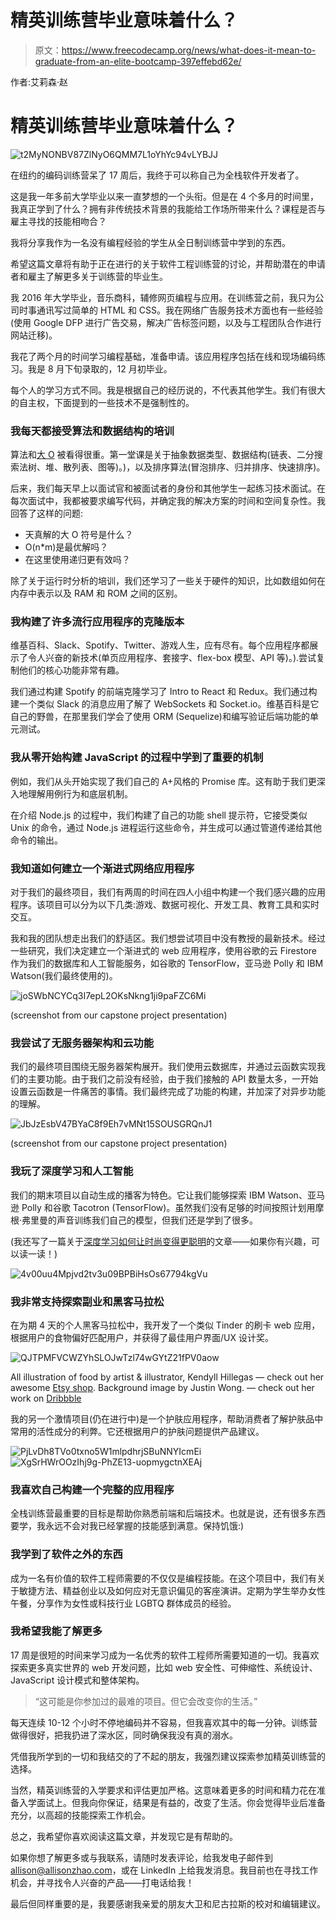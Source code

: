 # 精英训练营毕业意味着什么？

> 原文：<https://www.freecodecamp.org/news/what-does-it-mean-to-graduate-from-an-elite-bootcamp-397effebd62e/>

作者:艾莉森·赵

# 精英训练营毕业意味着什么？

![t2MyNONBV87ZlNyO6QMM7L1oYhYc94vLYBJJ](img/fea56cf4fc1a9ffa7e969f4694f2ea9e.png)

在纽约的编码训练营呆了 17 周后，我终于可以称自己为全栈软件开发者了。

这是我一年多前大学毕业以来一直梦想的一个头衔。但是在 4 个多月的时间里，我真正学到了什么？拥有非传统技术背景的我能给工作场所带来什么？课程是否与雇主寻找的技能相吻合？

我将分享我作为一名没有编程经验的学生从全日制训练营中学到的东西。

希望这篇文章将有助于正在进行的关于软件工程训练营的讨论，并帮助潜在的申请者和雇主了解更多关于训练营的毕业生。

我 2016 年大学毕业，音乐商科，辅修网页编程与应用。在训练营之前，我只为公司时事通讯写过简单的 HTML 和 CSS。我在网络广告服务技术方面也有一些经验(使用 Google DFP 进行广告交易，解决广告标签问题，以及与工程团队合作进行网站迁移)。

我花了两个月的时间学习编程基础，准备申请。该应用程序包括在线和现场编码练习。我是 8 月下旬录取的，12 月初毕业。

每个人的学习方式不同。我是根据自己的经历说的，不代表其他学生。我们有很大的自主权，下面提到的一些技术不是强制性的。

### 我每天都接受算法和数据结构的培训

算法和[大 O](https://en.wikipedia.org/wiki/Big_O_notation) 被看得很重。第一堂课是关于抽象数据类型、数据结构(链表、二分搜索法树、堆、散列表、图等)。)，以及排序算法(冒泡排序、归并排序、快速排序)。

后来，我们每天早上以面试官和被面试者的身份和其他学生一起练习技术面试。在每次面试中，我都被要求编写代码，并确定我的解决方案的时间和空间复杂性。我回答了这样的问题:

*   天真解的大 O 符号是什么？
*   O(n*m)是最优解吗？
*   在这里使用递归更有效吗？

除了关于运行时分析的培训，我们还学习了一些关于硬件的知识，比如数组如何在内存中表示以及 RAM 和 ROM 之间的区别。

### 我构建了许多流行应用程序的克隆版本

维基百科、Slack、Spotify、Twitter、游戏人生，应有尽有。每个应用程序都展示了令人兴奋的新技术(单页应用程序、套接字、flex-box 模型、API 等)。).尝试复制他们的核心功能非常有趣。

我们通过构建 Spotify 的前端克隆学习了 Intro to React 和 Redux。我们通过构建一个类似 Slack 的消息应用了解了 WebSockets 和 Socket.io。维基百科是它自己的野兽，在那里我们学会了使用 ORM (Sequelize)和编写验证后端功能的单元测试。

### 我从零开始构建 JavaScript 的过程中学到了重要的机制

例如，我们从头开始实现了我们自己的 A+风格的 Promise 库。这有助于我们更深入地理解用例行为和底层机制。

在介绍 Node.js 的过程中，我们构建了自己的功能 shell 提示符，它接受类似 Unix 的命令，通过 Node.js 进程运行这些命令，并生成可以通过管道传递给其他命令的输出。

### 我知道如何建立一个渐进式网络应用程序

对于我们的最终项目，我们有两周的时间在四人小组中构建一个我们感兴趣的应用程序。该项目可以分为以下几类:游戏、数据可视化、开发工具、教育工具和实时交互。

我和我的团队想走出我们的舒适区。我们想尝试项目中没有教授的最新技术。经过一些研究，我们决定建立一个渐进式的 web 应用程序，使用谷歌的云 Firestore 作为我们的数据库和人工智能服务，如谷歌的 TensorFlow，亚马逊 Polly 和 IBM Watson(我们最终使用的)。

![joSWbNCYCq3I7epL2OKsNkng1ji9paFZC6Mi](img/054ec9e4188c7db5cb652f09272d1a7e.png)

(screenshot from our capstone project presentation)

### 我尝试了无服务器架构和云功能

我们的最终项目围绕无服务器架构展开。我们使用云数据库，并通过云函数实现我们的主要功能。由于我们之前没有经验，由于我们接触的 API 数量太多，一开始设置云函数是一件痛苦的事情。我们最终完成了功能的构建，并加深了对异步功能的理解。

![JbJzEsbV47BYaC8f9Eh7vMNt15SOUSGRQnJ1](img/e969d2b43043e7ae15686bdd4a8ce939.png)

(screenshot from our capstone project presentation)

### 我玩了深度学习和人工智能

我们的期末项目以自动生成的播客为特色。它让我们能够探索 IBM Watson、亚马逊 Polly 和谷歌 Tacotron (TensorFlow)。虽然我们没有足够的时间按照计划用摩根·弗里曼的声音训练我们自己的模型，但我们还是学到了很多。

(我还写了一篇关于[深度学习如何让时尚变得更聪明](https://hackernoon.com/how-deep-learning-is-making-fashion-smarter-b1d66eb664ad)的文章——如果你有兴趣，可以读一读！)

![4v00uu4Mpjvd2tv3u09BPBiHsOs67794kgVu](img/fb993313a3d4caa8c345fc2cfd681173.png)

### 我非常支持探索副业和黑客马拉松

在为期 4 天的个人黑客马拉松中，我开发了一个类似 Tinder 的刷卡 web 应用，根据用户的食物偏好匹配用户，并获得了最佳用户界面/UX 设计奖。

![QJTPMFVCWZYhSLOJwTzl74wGYtZ21fPV0aow](img/81dc11c7d4877e6427418b8c428b9318.png)

All illustration of food by artist & illustrator, Kendyll Hillegas — check out her awesome [Etsy shop](https://www.etsy.com/shop/KendyllHillegas). Background image by Justin Wong. — check out her work on [Dribbble](https://dribbble.com/patternsandportraits)

我的另一个激情项目(仍在进行中)是一个护肤应用程序，帮助消费者了解护肤品中常用的活性成分的利弊。它还根据用户的护肤问题提供产品建议。

![PjLvDh8TVo0txno5W1mlpdhrjSBuNNYIcmEi](img/602d3b15b74f3b851ca7ec52dbab49b7.png)![XgSrHWrOOzIhj9g-PhZE13-uopmygctnXEAj](img/36d5202f571c13344e556fa2e677d0dd.png)

### 我喜欢自己构建一个完整的应用程序

全栈训练营最重要的目标是帮助你熟悉前端和后端技术。也就是说，还有很多东西要学，我永远不会对我已经掌握的技能感到满意。保持饥饿:)

### 我学到了软件之外的东西

成为一名有价值的软件工程师需要的不仅仅是编程技能。在这个项目中，我们有关于敏捷方法、精益创业以及如何应对无意识偏见的客座演讲。定期为学生举办女性午餐，分享作为女性或科技行业 LGBTQ 群体成员的经验。

### 我希望我能了解更多

17 周是很短的时间来学习成为一名优秀的软件工程师所需要知道的一切。我喜欢探索更多真实世界的 web 开发问题，比如 web 安全性、可伸缩性、系统设计、JavaScript 设计模式和整体架构。

> “这可能是你参加过的最难的项目。但它会改变你的生活。”

每天连续 10-12 个小时不停地编码并不容易，但我喜欢其中的每一分钟。训练营做得很好，把我扔进了深水区，同时确保我没有真的溺水。

凭借我所学到的一切和我结交的了不起的朋友，我强烈建议探索参加精英训练营的选择。

当然，精英训练营的入学要求和评估更加严格。这意味着更多的时间和精力花在准备入学面试上。但我向你保证，结果是有益的，改变了生活。你会觉得毕业后准备充分，以高超的技能探索工作机会。

总之，我希望你喜欢阅读这篇文章，并发现它是有帮助的。

如果你想了解更多或与我联系，请随时发表评论，给我发电子邮件到 allison@allisonzhao.com，或在 LinkedIn 上给我发消息。我目前也在寻找工作机会，并寻找令人兴奋的产品——打电话给我！

最后但同样重要的是，我要感谢我亲爱的朋友大卫和尼古拉斯的校对和编辑建议。